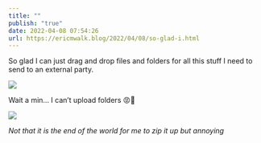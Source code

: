 ```yaml
---
title: ""
publish: "true"
date: 2022-04-08 07:54:26
url: https://ericmwalk.blog/2022/04/08/so-glad-i.html
---
```

So glad I can just drag and drop files and folders for all this stuff I need to send to an external party.

![](https://ericmwalk.blog/uploads/2022/aee360c850.png)

Wait a min... I can’t upload folders 😡🤬

![](https://ericmwalk.blog/uploads/2022/64df3ff123.png)

*Not that it is the end of the world for me to zip it up but annoying*